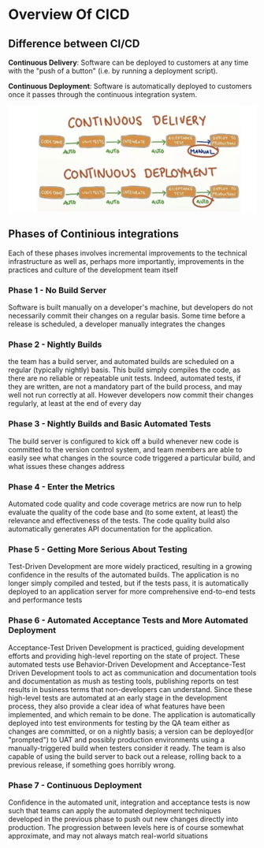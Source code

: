 
# Overview Of CICD

## Difference between CI/CD

**Continuous Delivery**: Software can be deployed to customers at any time with the "push of a button" (i.e. by running a deployment script).

**Continuous Deployment**: Software is automatically deployed to customers once it passes through the continuous integration system.

![cicd](../images/cicd.png)

## Phases of Continious integrations 

Each of these phases involves incremental improvements to the technical infrastructure as well as, perhaps more importantly, improvements in the practices and culture of the development team itself

### Phase 1 - No Build Server 
Software is built manually on a developer's machine, but developers do not necessarily commit their changes on a regular basis. Some time before a release is scheduled, a developer manually integrates the changes

### Phase 2 - Nightly Builds
the team has a build server, and automated builds are scheduled on a regular (typically nightly) basis. This build simply compiles the code, as there are no reliable or repeatable unit tests. Indeed, automated tests, if they are written, are not a mandatory part of the build process, and may well not run correctly at all. However developers now commit their changes regularly, at least at the end of every day

### Phase 3 - Nightly Builds and Basic Automated Tests
The build server is configured to kick off a build whenever new code is committed to the version control system, and team members are able to easily see what changes in the source code triggered a particular build, and what issues these changes address

### Phase 4 - Enter the Metrics
Automated code quality and code coverage metrics are now run to help evaluate the quality of the code base and (to some extent, at least) the relevance and effectiveness of the tests. The code quality build also automatically generates API documentation for the application. 

### Phase 5 - Getting More Serious About Testing
Test-Driven Development are more widely practiced, resulting in a growing confidence in the results of the automated builds. The application is no longer simply compiled and tested, but if the tests pass, it is automatically deployed to an application server for more comprehensive end-to-end tests and performance tests

### Phase 6 - Automated Acceptance Tests and More Automated Deployment
Acceptance-Test Driven Development is practiced, guiding development efforts and providing high-level reporting on the state of project. These automated tests use Behavior-Driven Development and Acceptance-Test Driven Development tools to act as communication and documentation tools and documentation as mush as testing tools, publishing reports on test results in business terms that non-developers can understand. Since these high-level tests are automated at an early stage in the development process, they also provide a clear idea of what features have been implemented, and which remain to be done. The application is automatically deployed into test environments for testing by the QA team either as changes are committed, or on a nightly basis; a version can be deployed(or "prompted") to UAT and possibly production environments using a manually-triggered build when testers consider it ready. The team is also capable of using the build server to back out a release, rolling back to a previous release, if something goes horribly wrong.

### Phase 7 - Continuous Deployment
Confidence in the automated unit, integration and acceptance tests is now such that teams can apply the automated deployment techniques developed in the previous phase to push out new changes directly into production. The progression between levels here is of course somewhat approximate, and may not always match real-world situations